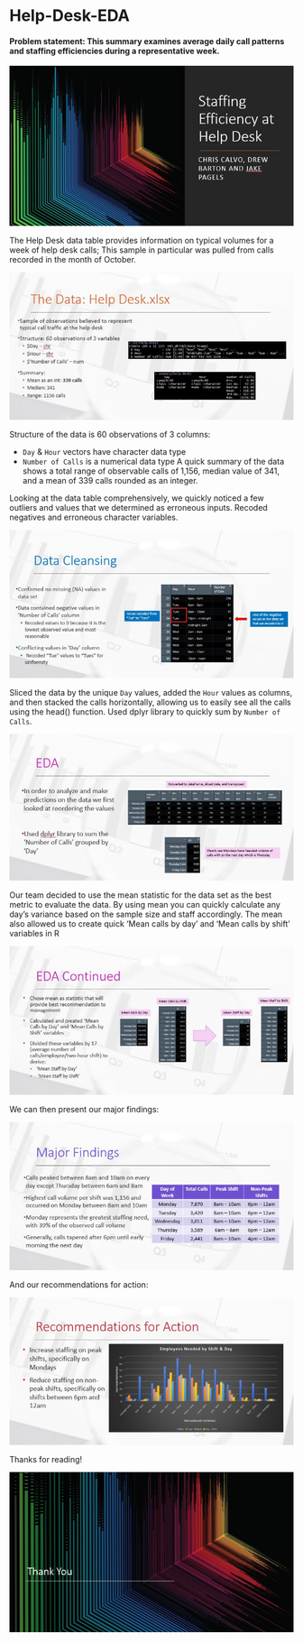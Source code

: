 # Help-Desk-EDA

#### Problem statement: This summary examines average daily call patterns and staffing efficiencies during a representative week. 

![ScreenShot](https://github.com/Drev917/Help-Desk-EDA/blob/main/Staffing%20Slides/Staffing%201.JPG)

The Help Desk data table provides information on typical volumes for a week of help desk calls; This sample in particular was pulled from calls recorded in the month of October.

![ScreenShot](https://github.com/Drev917/Help-Desk-EDA/blob/main/Staffing%20Slides/Staffing%202.JPG)

Structure of the data is 60 observations of 3 columns:
 - `Day` & `Hour` vectors have character data type
 - `Number of Calls` is a numerical data type
A quick summary of the data shows a total range of observable calls of 1,156, median value of 341, and a mean of 339 calls rounded as an integer.


Looking at the data table comprehensively, we quickly noticed a few outliers and values that we determined as erroneous inputs. Recoded negatives and erroneous character variables.

![ScreenShot](https://github.com/Drev917/Help-Desk-EDA/blob/main/Staffing%20Slides/Staffing%203.JPG)

Sliced the data by the unique `Day` values, added the `Hour` values as columns, and then stacked the calls horizontally, allowing us to easily see all the calls using the head() function. Used dplyr library to quickly sum by `Number of Calls`.

![ScreenShot](https://github.com/Drev917/Help-Desk-EDA/blob/main/Staffing%20Slides/Staffing%204.JPG)

Our team decided to use the mean statistic for the data set as the best metric to evaluate the data. By using mean you can quickly calculate any day’s variance based on the sample size and staff accordingly. The mean also allowed us to create quick ‘Mean calls by day’ and ‘Mean calls by shift’ variables in R

![ScreenShot](https://github.com/Drev917/Help-Desk-EDA/blob/main/Staffing%20Slides/Staffing%205.JPG)

We can then present our major findings:

![ScreenShot](https://github.com/Drev917/Help-Desk-EDA/blob/main/Staffing%20Slides/Staffing%206.JPG)

And our recommendations for action:

![ScreenShot](https://github.com/Drev917/Help-Desk-EDA/blob/main/Staffing%20Slides/Staffing%207.JPG)

Thanks for reading!

![ScreenShot](https://github.com/Drev917/Help-Desk-EDA/blob/main/Staffing%20Slides/Staffing%208.JPG)
